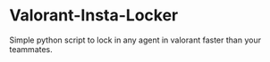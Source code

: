 # Valorant-Insta-Locker
Simple python script to lock in any agent in valorant faster than your teammates.

